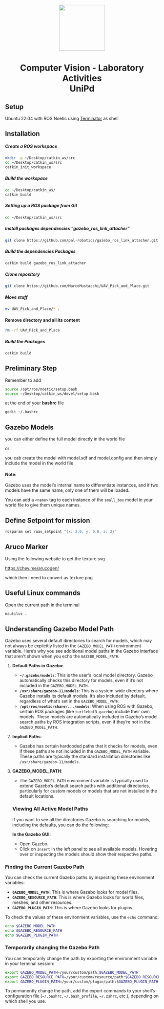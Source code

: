 <p align="center">
  <img src="https://github.com/MarcoMustacchi/MarcoMustacchi.github.io/blob/main/assets/img/icons/UniPD_logo.svg" width="150">
</p>

<h1 align="center">Computer Vision - Laboratory Activities <br> UniPd</h1>

## Setup 
Ubuntu 22.04 with ROS Noetic using [Terminator](https://gnome-terminator.org/) as shell

## Installation

##### Create a ROS workspace

```bash
mkdir -p ~/Desktop/catkin_ws/src
cd ~/Desktop/catkin_ws/src
catkin_init_workspace
```

##### Build the workspace
```bash
cd ~/Desktop/catkin_ws/
catkin build
```

##### Setting up a ROS package from Git
```bash
cd ~/Desktop/catkin_ws/src
```

##### Install packages dependencies "gazebo_ros_link_attacher"

```bash
git clone https://github.com/pal-robotics/gazebo_ros_link_attacher.git
```

##### Build the dependencies Packages
```bash
catkin build gazebo_ros_link_attacher
```

##### Clone repository
```bash
git clone https://github.com/MarcoMustacchi/UAV_Pick_and_Place.git
```

##### Move stuff
```bash
mv UAV_Pick_and_Place/* .
```

#### Remove directory and all its content
```bash
rm -rf UAV_Pick_and_Place
```

##### Build the Packages
```bash
catkin build 
```

## Preliminary Step
Remember to add 
```bash
source /opt/ros/noetic/setup.bash
source ~/Desktop/catkin_ws/devel/setup.bash
```
at the end of your **bashrc** file
```bash
gedit ~/.bashrc
```



## Gazebo Models

you can either define the full model directly in the world file

or

you cab create the model with model.sdf and model.config and then simply include the model in the world file



#### Note:

Gazebo uses the model's internal name to differentiate instances, and if two models have the same name, only one of them will be loaded.

You can add a `<name>` tag to each instance of the `small_box` model in your world file to give them unique names. 



## Define Setpoint for mission

```bash
rosparam set /uav_setpoint "{x: 3.0, y: 0.0, z: 2}"
```



## Aruco Marker

Using the following website to get the texture.svg 

https://chev.me/arucogen/

which then i need to convert as texture.png



## Useful Linux commands

Open the current path in the terminal

```bash
nautilus .
```



## Understanding Gazebo Model Path

Gazebo uses several default directories to search for models, which may not always be explicitly listed in the `GAZEBO_MODEL_PATH` environment variable. Here’s why you see additional model paths in the Gazebo interface that aren't shown when you echo the `GAZEBO_MODEL_PATH`:

1. **Default Paths in Gazebo:**

   - **`~/.gazebo/models`**: This is the user's local model directory. Gazebo automatically checks this directory for models, even if it’s not included in the `GAZEBO_MODEL_PATH`.
   - **`/usr/share/gazebo-11/models`**: This is a system-wide directory where Gazebo installs its default models. It’s also included by default, regardless of what’s set in the `GAZEBO_MODEL_PATH`.
   - **`/opt/ros/noetic/share/.../models`**: When using ROS with Gazebo, certain ROS packages (like `turtlebot3_gazebo`) include their own models. These models are automatically included in Gazebo’s model search paths by ROS integration scripts, even if they’re not in the `GAZEBO_MODEL_PATH`.

2. **Implicit Paths**:

   - Gazebo has certain hardcoded paths that it checks for models, even if these paths are not included in the `GAZEBO_MODEL_PATH` variable. These paths are typically the standard installation directories like `/usr/share/gazebo-11/models`.

3. **GAZEBO_MODEL_PATH**:

   - The `GAZEBO_MODEL_PATH` environment variable is typically used to extend Gazebo’s default search paths with additional directories, particularly for custom models or models that are not installed in the default locations.

   ### Viewing All Active Model Paths

   If you want to see all the directories Gazebo is searching for models, including the defaults, you can do the following:

   **In the Gazebo GUI**:

   - Open Gazebo.
   - Click on `Insert` in the left panel to see all available models. Hovering over or inspecting the models should show their respective paths.

### **Finding the Current Gazebo Path**

You can check the current Gazebo paths by inspecting these environment variables:

- **`GAZEBO_MODEL_PATH`**: This is where Gazebo looks for model files.
- **`GAZEBO_RESOURCE_PATH`**: This is where Gazebo looks for world files, meshes, and other resources.
- **`GAZEBO_PLUGIN_PATH`**: This is where Gazebo looks for plugins.

To check the values of these environment variables, use the `echo` command:

```bash
echo $GAZEBO_MODEL_PATH
echo $GAZEBO_RESOURCE_PATH
echo $GAZEBO_PLUGIN_PATH
```

### **Temporarily changing the Gazebo Path**

You can temporarily change the path by exporting the environment variable in your terminal session:

```bash
export GAZEBO_MODEL_PATH=/your/custom/path:$GAZEBO_MODEL_PATH
export GAZEBO_RESOURCE_PATH=/your/custom/resource/path:$GAZEBO_RESOURCE_PATH
export GAZEBO_PLUGIN_PATH=/your/custom/plugin/path:$GAZEBO_PLUGIN_PATH
```

To permanently change the path, add the export commands to your shell’s configuration file (`~/.bashrc`, `~/.bash_profile`, `~/.zshrc`, etc.), depending on which shell you use.
